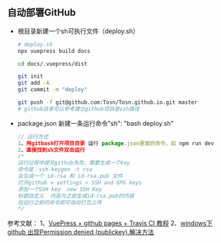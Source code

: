 ## 自动部署GitHub

- 根目录新建一个sh可执行文件（deploy.sh）
    ``` sh
    # deploy.sh
    npx vuepress build docs

    cd docs/.vuepress/dist

    git init
    git add -A
    git commit -m "deploy"

    git push -f git@github.com:Tosn/Tosn.github.io.git master
    # github目录可以参考建立github项目是ssh路径
    ```
- package.json 新建一条运行命令"sh": "bash deploy.sh"
    ``` js
    // 运行方式
    1、用gitbash打开项目目录 运行 package.json里面的命令，如 npm run dev
    2、直接找到sh文件双击运行
    /* 
    运行过程中提交github失败，需要生成一个key
    命令是：ssh-keygen -t rsa
    会生成一个 id-rsa 和 id-rsa.pub 文件
    打开github > settings > SSH and GPG keys
    添加一个SSH key  new SSH Key
    标题自定义  内容为之前生成id-rsa.pub的内容
    在运行之前的命令即可自动打包上传 
    */
    ```

参考文献：
1、[VuePress + github pages + Travis CI 教程](https://www.jianshu.com/p/a7435b8bc8bc)
2、[windows下github 出现Permission denied (publickey).解决方法](https://www.cnblogs.com/eoooxy/p/6075625.html)